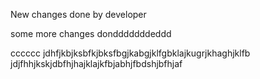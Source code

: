 New changes done by developer

some more changes dondddddddeddd


cccccc
jdhfjkbjksbfkjbksfbgjkabgjklfgbklajkugrjkhaghjklfb
jdjfhhjkskjdbfhjhajklajkfbjabhjfbdshjbfhjaf
